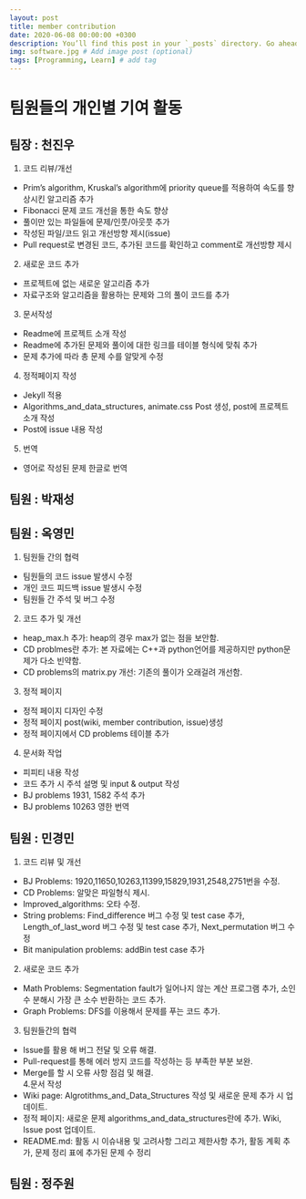 ```yaml
---
layout: post
title: member contribution  
date: 2020-06-08 00:00:00 +0300
description: You’ll find this post in your `_posts` directory. Go ahead and edit it and re-build the site to see your changes. # Add post description (optional)
img: software.jpg # Add image post (optional)
tags: [Programming, Learn] # add tag
---
```


# 팀원들의 개인별 기여 활동

## 팀장 : 천진우
1. 코드 리뷰/개선
- Prim’s algorithm, Kruskal’s algorithm에 priority queue를 적용하여 속도를 향상시킨 알고리즘 추가
- Fibonacci 문제 코드 개선을 통한 속도 향상
- 풀이만 있는 파일들에 문제/인풋/아웃풋 추가
- 작성된 파일/코드 읽고 개선방향 제시(issue)
- Pull request로 변경된 코드, 추가된 코드를 확인하고 comment로 개선방향 제시
2. 새로운 코드 추가
- 프로젝트에 없는 새로운 알고리즘 추가
- 자료구조와 알고리즘을 활용하는 문제와 그의 풀이 코드를 추가
3. 문서작성
- Readme에 프로젝트 소개 작성
- Readme에 추가된 문제와 풀이에 대한 링크를 테이블 형식에 맞춰 추가
- 문제 추가에 따라 총 문제 수를 알맞게 수정
4. 정적페이지 작성
- Jekyll 적용
- Algorithms_and_data_structures, animate.css Post 생성, post에 프로젝트 소개 작성
- Post에 issue 내용 작성
5. 번역
- 영어로 작성된 문제 한글로 번역



## 팀원 : 박재성



## 팀원 : 옥영민
1. 팀원들 간의 협력  
- 팀원들의 코드 issue 발생시 수정
- 개인 코드 피드백 issue 발생시 수정
- 팀원들 간 주석 및 버그 수정  
2. 코드 추가 및 개선  
- heap_max.h 추가: heap의 경우 max가 없는 점을 보안함.
- CD problmes란 추가: 본 자료에는 C++과 python언어를 제공하지만 python문제가 다소 빈약함.  
- CD problems의 matrix.py 개선: 기존의 풀이가 오래걸려 개선함.  
3. 정적 페이지  
- 정적 페이지 디자인 수정  
- 정적 페이지 post(wiki, member contribution, issue)생성
- 정적 페이지에서 CD problems 테이블 추가  
4. 문서화 작업  
- 피피티 내용 작성  
- 코드 추가 시 주석 설명 및 input & output 작성
- BJ problems 1931, 1582 주석 추가  
- BJ problems  10263 영한 번역  



## 팀원 : 민경민   
1. 코드 리뷰 및 개선   
- BJ Problems: 1920,11650,10263,11399,15829,1931,2548,2751번을 수정.      
- CD Problems: 알맞은 파일형식 제시.   
- Improved_algorithms: 오타 수정.   
- String problems: Find_difference 버그 수정 및 test case 추가, Length_of_last_word 버그 수정 및 test case 추가, Next_permutation 버그 수정 
- Bit manipulation problems: addBin test case 추가  
2. 새로운 코드 추가   
- Math Problems: Segmentation fault가 일어나지 않는 계산 프로그램 추가, 소인수 분해시 가장 큰 소수 반환하는 코드 추가.
- Graph Problems: DFS를 이용해서 문제를 푸는 코드 추가.   
3. 팀원들간의 협력
- Issue를 활용 해 버그 전달 및 오류 해결.
- Pull-request를 통해 에러 방지 코드를 작성하는 등 부족한 부분 보완.
- Merge를 할 시 오류 사항 점검 및 해결.   
4.문서 작성
- Wiki page: Algrotithms_and_Data_Structures 작성 및 새로운 문제 추가 시 업데이트.      
- 정적 페이지: 새로운 문제 algorithms_and_data_structures란에 추가. Wiki, Issue post 업데이트.   
- README.md: 활동 시 이슈내용 및 고려사항 그리고 제한사항 추가, 활동 계획 추가, 문제 정리 표에 추가된 문제 수 정리   







## 팀원 : 정주원

